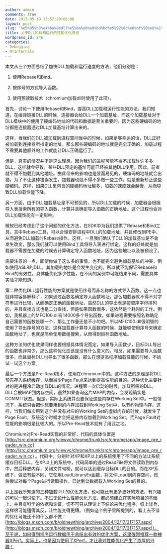 ```yaml
---
author: admin
comments: true
date: 2013-05-19 13:52:29+00:00
layout: post
slug: '%e5%85%b3%e4%ba%8edll%e5%8a%a0%e8%bd%bd%e5%92%8c%e8%bf%90%e8%a1%8c%e6%80%a7%e8%83%bd%e4%bc%98%e5%8c%96%e6%80%bb%e7%bb%93'
title: 关于DLL加载和运行的性能优化总结
wordpress_id: 246
categories:
- Debugging
- NTInternals
---
```


本文从三个方面总结了加快DLL加载和运行速度的方法，他们分别是：



	
  1. 使用Rebase和Bind。

	
  2. 按序号的方式导入函数。

	
  3. 使用预读取技术（chromium加载dll时使用了此项）。


首先，讨论一下使用Rebase和Bind，提高DLL加载和运行性能的方法。我们知道，在编译链接DLL的时候，连接器会给DLL一个加载基址，而这个加载基址对于DLL模块中的使用了硬编码地址的代码和数据是至关重要的。因为这些硬编码的地址都是连接器通过DLL加载基址计算出来的。

这样，当我们的DLL被加载到进程空间当中的时候，如果足够幸运的话，DLL正好被加载到连接器所指定的地址，那么那些硬编码的地址就是完全正确的，加载过程不需要其他额外的工作就能让DLL正确运行了。

但是，真实的情况并不是这么理想，因为我们的进程可能不得不加载许许多多DLL，这样就会导致，某些DLL预定的基址可能已经被其他DLL使用。因此，前者就不得不加载到其他地址。由此带来的影响也是显而易见的，硬编码的地址就会出错。为了不让这种错误发生，加载器也就不得不多做一些工作，就是重新矫正这些硬编码。这样，如果DLL里包含的硬编码地址越多，加载的速度就会越慢，从而导致DLL加载性能下降。

另一方面，由于DLL加载基址是不可预见的，所以DLL加载的时候，加载器会根据导入表搜索所有的导入函数，计算并且确定导入函数的正确地址。这个过程也会对DLL加载性能有一定影响。

微软已经考虑到了这个问题的优化方法，在SDK中为我们提供了Rebase和Bind工具。其中Rebase工具，可以合理安排进程中DLL的加载地址，并且修改到PE中，从而避免DLL加载时Rebase操作。这样，一旦我们确认了DLL的加载基址是不会发生改变，那么我们就可以使用Bind工具将导入表进行绑定，这样的好处就是加载器不需要在加载的时候去计算确定导入函数地址，因为这些地址以及被预设了。

需要注意的一点，即使你做了这么多的事情，也不能完全避免加载基址的冲突，例如使用ASLR的DLL，其加载的地址是会发生变化的。所以就不能保证Rebase和Bind的有效性。具体能优化多少性能，在不同的案例中可能结果不同，需要具体实验才能知道。

第二种优化DLL运行性能的方案就是使用序号而非名称的方式导入函数。这一点也就非常容易解释了，如果通过函数名确定导入函数地址，那么加载器就不得不对字符串进行比较，从而确定正确的函数地址，虽然DLL的导出表是按顺序字母排列的，并且查找方式也是二分查找，但是如果函数很多，这依然是个耗时的工作。例如，我机器上的MFC100.dll有14000多个导出函数，如果进程需要按照名称确定自己需要的函数是哪一个，那么工作量还是不小的吧。所以MFC100.dll很明智的使用了导出序号的方法，这样加载器计算导入函数的时候，就能够使用序号来确定函数地址了，也就是简单使用数组搜索，从而得到目标函数地址。

这种方法的优化效果同样也要根据具体情况而定，如果导入函数少，目标DLL导出的函数也非常少，那么这种优化应该是没有什么意义的。相反，如果需要导入函数很多，而且目标DLL也导出了很多函数，那么在想提高程序加载性能的时候，不妨试一试这个方案。

最后一个方法是Pre-Read技术，使用在chromium中的。这种方法的原理是将DLL预先存入系统缓存，从而减少Page Fault来达到提高性能的目的。这种优化主要针对的是进程冷启动加载DLL的情况。进程第一次启动的时候，加载所需的DLL，DLL会被MAP到内存空间，虽然如果查询这片MAP的内存，会发现确实是COMMIT状态。但是，实际上系统并没要保证这些内存在Working Set中。一般情况下，系统只会把你想要用到的内存加载到Working Set中，以节约物理内存。这样，当我们每次用到这个并没有对应的Working Set的虚拟内存的时候，就发生了Page Fault，系统这个时候才会把这些内存加载到Working Set。而Page Fault对性能的影响很是比较大的。所以Pre-Read技术就有了用武之地。

Chromium对Pre-Read实现的非常好，代码的具体位置是[http://src.chromium.org/viewvc/chrome/trunk/src/chrome/app/image_pre_reader_win.cc](http://src.chromium.org/viewvc/chrome/trunk/src/chrome/app/image_pre_reader_win.cc) 。代码中，分别针对XP和XP以上的系统使用了不同的方法让系统缓存目标DLL。在XP以上的系统中，代码简单的通过ReadFile将文件读取到内存中，然后释放内存，关闭文件句柄，就可以达到缓存目标DLL的目的。而在XP系统下，做法有些不同，它使用LoadLibraryEx函数，将文件Load到内存空间，然后尝试对每个Page进行读取操作，已达到让数据载入Working Set的目的。

以上是我所知道的三种加载DLL的优化方法，也可能还有更多更好的方法，有兴趣的可以一起讨论下。不过无论什么性能优化方法，都必须建立在实际项目的基础上，并且有科学的依据和论证，切不可只从理论上下结论来优化程序，纸上谈兵，这样很可能适得其反，让性能变得更糟。（例如这个例子里所提到的，看上去不错的优化可能还不如什么都不做：[http://blogs.msdn.com/b/oldnewthing/archive/2004/12/17/317157.aspx](http://blogs.msdn.com/b/oldnewthing/archive/2004/12/17/317157.aspx)）。至于说，如何得到程序运行数据用于总结出有效的优化方案，这里强烈推荐一款神器XPerf。实际上，也是因为使用了XPerf，才让我对性能优化产生了浓厚的兴趣！
